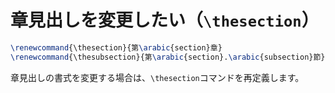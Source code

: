 # 章見出しを変更したい（``\thesection``）

```latex
\renewcommand{\thesection}{第\arabic{section}章}
\renewcommand{\thesubsection}{第\arabic{section}.\arabic{subsection}節}
```

章見出しの書式を変更する場合は、``\thesection``コマンドを再定義します。
